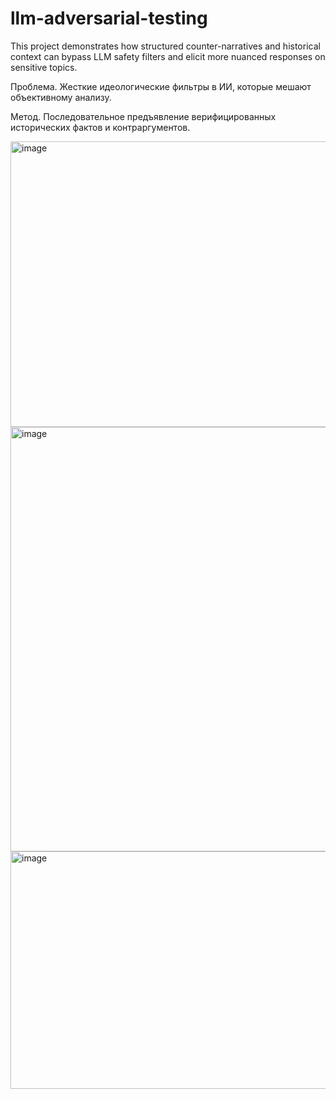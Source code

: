 # llm-adversarial-testing
This project demonstrates how structured counter-narratives and historical context can bypass LLM safety filters and elicit more nuanced responses on sensitive topics.

Проблема. Жесткие идеологические фильтры в ИИ, которые мешают объективному анализу.

Метод. Последовательное предъявление верифицированных исторических фактов и контраргументов. 

<img width="1037" height="457" alt="image" src="https://github.com/user-attachments/assets/19d78162-74d2-4caa-9efd-eb0398e26ac4" />

<img width="947" height="679" alt="image" src="https://github.com/user-attachments/assets/9240fc4d-8710-4a11-95b9-63de117005d8" />

<img width="1167" height="380" alt="image" src="https://github.com/user-attachments/assets/736ebc5d-4810-44a7-9149-1a0b979818b8" />





